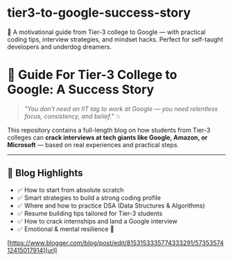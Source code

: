 # tier3-to-google-success-story
🚀 A motivational guide from Tier-3 college to Google — with practical coding tips, interview strategies, and mindset hacks. Perfect for self-taught developers and underdog dreamers.
# 🧠 Guide For Tier-3 College to Google: A Success Story

> _"You don’t need an IIT tag to work at Google — you need relentless focus, consistency, and belief."_ 💥

This repository contains a full-length blog on how students from Tier-3 colleges can **crack interviews at tech giants like Google, Amazon, or Microsoft** — based on real experiences and practical steps.

---

## 📌 Blog Highlights

- ✅ How to start from absolute scratch
- ✅ Smart strategies to build a strong coding profile
- ✅ Where and how to practice DSA (Data Structures & Algorithms)
- ✅ Resume building tips tailored for Tier-3 students
- ✅ How to crack internships and land a Google interview
- ✅ Emotional & mental resilience 🧠

[https://www.blogger.com/blog/post/edit/8153153335774333291/5735357412415017914](url)
